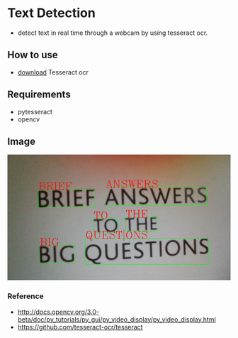 # Text Detection
+ detect text in real time through a webcam by using tesseract ocr.

## How to use
+ [download](https://tesseract-ocr.github.io/tessdoc/Downloads.html) Tesseract ocr

## Requirements
+ pytesseract
+ opencv

## Image
![](./img.png)


### Reference 
+ http://docs.opencv.org/3.0-beta/doc/py_tutorials/py_gui/py_video_display/py_video_display.html
+ https://github.com/tesseract-ocr/tesseract
